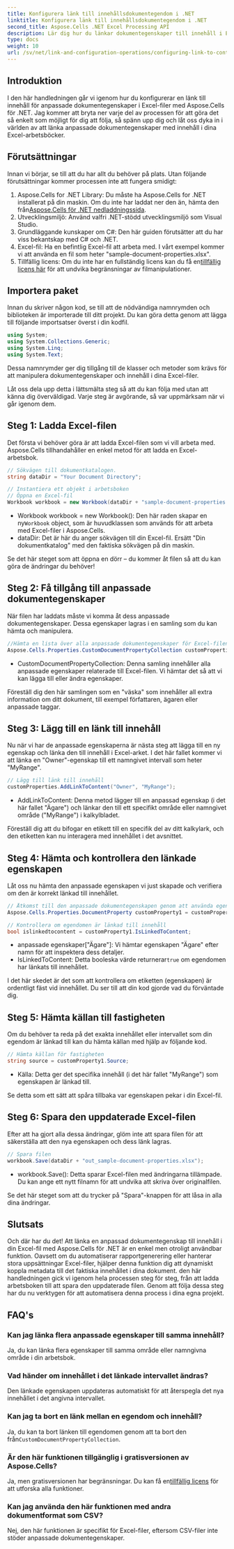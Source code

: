 ```yaml
---
title: Konfigurera länk till innehållsdokumentegendom i .NET
linktitle: Konfigurera länk till innehållsdokumentegendom i .NET
second_title: Aspose.Cells .NET Excel Processing API
description: Lär dig hur du länkar dokumentegenskaper till innehåll i Excel med Aspose.Cells för .NET. Steg-för-steg handledning för utvecklare.
type: docs
weight: 10
url: /sv/net/link-and-configuration-operations/configuring-link-to-content-document-property/
---
```

## Introduktion

I den här handledningen går vi igenom hur du konfigurerar en länk till innehåll för anpassade dokumentegenskaper i Excel-filer med Aspose.Cells för .NET. Jag kommer att bryta ner varje del av processen för att göra det så enkelt som möjligt för dig att följa, så spänn upp dig och låt oss dyka in i världen av att länka anpassade dokumentegenskaper med innehåll i dina Excel-arbetsböcker.

## Förutsättningar

Innan vi börjar, se till att du har allt du behöver på plats. Utan följande förutsättningar kommer processen inte att fungera smidigt:

1. Aspose.Cells for .NET Library: Du måste ha Aspose.Cells for .NET installerat på din maskin. Om du inte har laddat ner den än, hämta den från[Aspose.Cells för .NET nedladdningssida](https://releases.aspose.com/cells/net/).
2. Utvecklingsmiljö: Använd valfri .NET-stödd utvecklingsmiljö som Visual Studio.
3. Grundläggande kunskaper om C#: Den här guiden förutsätter att du har viss bekantskap med C# och .NET.
4. Excel-fil: Ha en befintlig Excel-fil att arbeta med. I vårt exempel kommer vi att använda en fil som heter "sample-document-properties.xlsx".
5.  Tillfällig licens: Om du inte har en fullständig licens kan du få en[tillfällig licens här](https://purchase.aspose.com/temporary-license/) för att undvika begränsningar av filmanipulationer.

## Importera paket

Innan du skriver någon kod, se till att de nödvändiga namnrymden och biblioteken är importerade till ditt projekt. Du kan göra detta genom att lägga till följande importsatser överst i din kodfil.

```csharp
using System;
using System.Collections.Generic;
using System.Linq;
using System.Text;
```

Dessa namnrymder ger dig tillgång till de klasser och metoder som krävs för att manipulera dokumentegenskaper och innehåll i dina Excel-filer.

Låt oss dela upp detta i lättsmälta steg så att du kan följa med utan att känna dig överväldigad. Varje steg är avgörande, så var uppmärksam när vi går igenom dem.

## Steg 1: Ladda Excel-filen

Det första vi behöver göra är att ladda Excel-filen som vi vill arbeta med. Aspose.Cells tillhandahåller en enkel metod för att ladda en Excel-arbetsbok.

```csharp
// Sökvägen till dokumentkatalogen.
string dataDir = "Your Document Directory";

// Instantiera ett objekt i arbetsboken
// Öppna en Excel-fil
Workbook workbook = new Workbook(dataDir + "sample-document-properties.xlsx");
```

-  Workbook workbook = new Workbook(): Den här raden skapar en ny`Workbook` object, som är huvudklassen som används för att arbeta med Excel-filer i Aspose.Cells.
- dataDir: Det är här du anger sökvägen till din Excel-fil. Ersätt "Din dokumentkatalog" med den faktiska sökvägen på din maskin.

Se det här steget som att öppna en dörr – du kommer åt filen så att du kan göra de ändringar du behöver!

## Steg 2: Få tillgång till anpassade dokumentegenskaper

När filen har laddats måste vi komma åt dess anpassade dokumentegenskaper. Dessa egenskaper lagras i en samling som du kan hämta och manipulera.

```csharp
//Hämta en lista över alla anpassade dokumentegenskaper för Excel-filen
Aspose.Cells.Properties.CustomDocumentPropertyCollection customProperties = workbook.Worksheets.CustomDocumentProperties;
```

- CustomDocumentPropertyCollection: Denna samling innehåller alla anpassade egenskaper relaterade till Excel-filen. Vi hämtar det så att vi kan lägga till eller ändra egenskaper.

Föreställ dig den här samlingen som en "väska" som innehåller all extra information om ditt dokument, till exempel författaren, ägaren eller anpassade taggar.

## Steg 3: Lägg till en länk till innehåll

Nu när vi har de anpassade egenskaperna är nästa steg att lägga till en ny egenskap och länka den till innehåll i Excel-arket. I det här fallet kommer vi att länka en "Owner"-egenskap till ett namngivet intervall som heter "MyRange".

```csharp
// Lägg till länk till innehåll
customProperties.AddLinkToContent("Owner", "MyRange");
```

- AddLinkToContent: Denna metod lägger till en anpassad egenskap (i det här fallet "Ägare") och länkar den till ett specifikt område eller namngivet område ("MyRange") i kalkylbladet.

Föreställ dig att du bifogar en etikett till en specifik del av ditt kalkylark, och den etiketten kan nu interagera med innehållet i det avsnittet.

## Steg 4: Hämta och kontrollera den länkade egenskapen

Låt oss nu hämta den anpassade egenskapen vi just skapade och verifiera om den är korrekt länkad till innehållet.

```csharp
// Åtkomst till den anpassade dokumentegenskapen genom att använda egenskapsnamnet
Aspose.Cells.Properties.DocumentProperty customProperty1 = customProperties["Owner"];

// Kontrollera om egendomen är länkad till innehåll
bool islinkedtocontent = customProperty1.IsLinkedToContent;
```

- anpassade egenskaper["Ägare"]: Vi hämtar egenskapen "Ägare" efter namn för att inspektera dess detaljer.
-  IsLinkedToContent: Detta booleska värde returnerar`true` om egendomen har länkats till innehållet.

I det här skedet är det som att kontrollera om etiketten (egenskapen) är ordentligt fäst vid innehållet. Du ser till att din kod gjorde vad du förväntade dig.

## Steg 5: Hämta källan till fastigheten

Om du behöver ta reda på det exakta innehållet eller intervallet som din egendom är länkad till kan du hämta källan med hjälp av följande kod.

```csharp
// Hämta källan för fastigheten
string source = customProperty1.Source;
```

- Källa: Detta ger det specifika innehåll (i det här fallet "MyRange") som egenskapen är länkad till.

Se detta som ett sätt att spåra tillbaka var egenskapen pekar i din Excel-fil.

## Steg 6: Spara den uppdaterade Excel-filen

Efter att ha gjort alla dessa ändringar, glöm inte att spara filen för att säkerställa att den nya egenskapen och dess länk lagras.

```csharp
// Spara filen
workbook.Save(dataDir + "out_sample-document-properties.xlsx");
```

- workbook.Save(): Detta sparar Excel-filen med ändringarna tillämpade. Du kan ange ett nytt filnamn för att undvika att skriva över originalfilen.

Se det här steget som att du trycker på "Spara"-knappen för att låsa in alla dina ändringar.

## Slutsats

Och där har du det! Att länka en anpassad dokumentegenskap till innehåll i din Excel-fil med Aspose.Cells för .NET är en enkel men otroligt användbar funktion. Oavsett om du automatiserar rapportgenerering eller hanterar stora uppsättningar Excel-filer, hjälper denna funktion dig att dynamiskt koppla metadata till det faktiska innehållet i dina dokument.
den här handledningen gick vi igenom hela processen steg för steg, från att ladda arbetsboken till att spara den uppdaterade filen. Genom att följa dessa steg har du nu verktygen för att automatisera denna process i dina egna projekt.

## FAQ's

### Kan jag länka flera anpassade egenskaper till samma innehåll?
Ja, du kan länka flera egenskaper till samma område eller namngivna område i din arbetsbok.

### Vad händer om innehållet i det länkade intervallet ändras?
Den länkade egenskapen uppdateras automatiskt för att återspegla det nya innehållet i det angivna intervallet.

### Kan jag ta bort en länk mellan en egendom och innehåll?
 Ja, du kan ta bort länken till egendomen genom att ta bort den från`CustomDocumentPropertyCollection`.

### Är den här funktionen tillgänglig i gratisversionen av Aspose.Cells?
 Ja, men gratisversionen har begränsningar. Du kan få en[tillfällig licens](https://purchase.aspose.com/temporary-license/) för att utforska alla funktioner.

### Kan jag använda den här funktionen med andra dokumentformat som CSV?
Nej, den här funktionen är specifikt för Excel-filer, eftersom CSV-filer inte stöder anpassade dokumentegenskaper.